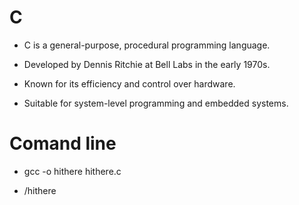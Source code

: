 # C


- C is a general-purpose, procedural programming language.

- Developed by Dennis Ritchie at Bell Labs in the early 1970s.

- Known for its efficiency and control over hardware.

- Suitable for system-level programming and embedded systems. 


# Comand line 

- gcc -o hithere hithere.c

- /hithere
